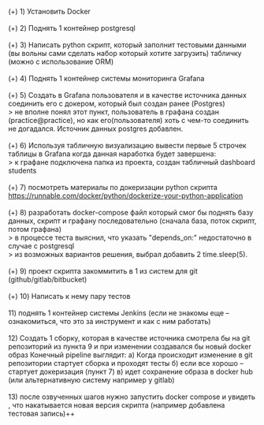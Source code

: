 (+) 1) Установить Docker
<br/><br/>
(+) 2) Поднять 1 контейнер postgresql
<br/><br/>
(+) 3) Написать python скрипт, который заполнит тестовыми данными (вы вольны сами сделать набор который хотите загрузить) табличку (можно с использование ORM)
<br/><br/>
(+) 4) Поднять 1 контейнер системы мониторинга Grafana
<br/><br/>
(+) 5) Создать в Grafana пользователя и в качестве источника данных соединить его с докером, который был создан ранее (Postgres)
<br/>> не вполне понял этот пункт, пользователь в графана создан (practice@practice), но как его(пользователя) хоть с чем-то соединить не догадался. Источник данных postgres добавлен.
<br/><br/>
(+) 6) Используя табличную визуализацию вывести первые 5 строчек таблицы в Grafana
когда данная наработка будет завершена:
<br/>> к графане подключена папка из проекта, создан табличный dashboard students
<br/><br/>
(+) 7) посмотреть материалы по докеризации python скрипта
https://runnable.com/docker/python/dockerize-your-python-application
<br/><br/>
(+) 8) разработать docker-compose файл который смог бы поднять базу данных, скрипт и графану последовательно (сначала база, поток скрипт, потом графана)
<br/>> в процессе теста выяснил, что указать "depends_on:" недостаточно в случае c postgresql
<br/>> из возможных вариантов решения, выбрал добавить 2 time.sleep(5).
<br/><br/>
(+) 9) проект скрипта закоммитить в 1 из систем для git (github/gitlab/bitbucket)
<br/><br/>
(+) 10) Написать к нему пару тестов
<br/><br/>
11) поднять 1 контейнер системы Jenkins (если не знакомы еще – ознакомиться, что это за инструмент и как с ним работать)
<br/><br/>
12) Создать 1 сборку, которая в качестве источника смотрела бы на git репозиторий из пункта 9 и при изменении создавался бы новый docker образ
Конечный pipeline выглядит:
a) Когда происходит изменение в git репозитории стартует сборка и проходят тесты
б) если все хорошо – стартует докеризация (пункт 7)
в) идет сохранение образа в docker hub (или альтернативную систему например у gitlab)
<br/><br/>
13) после озвученных шагов нужно запустить docker compose и увидеть , что накатывается новая версия скрипта (например добавлена тестовая запись)++
<br/><br/>